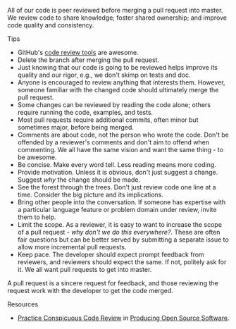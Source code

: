 All of our code is peer reviewed before merging a pull request into master.  We review code to share knowledge; foster shared ownership; and improve code quality and consistency.

Tips
* GitHub's [code review tools](https://github.com/features/projects/codereview) are awesome.
* Delete the branch after merging the pull request.
* Just knowing that our code is going to be reviewed helps improve its quality and our rigor, e.g., we don't skimp on tests and doc.
* Anyone is encouraged to review anything that interests them.  However, someone familiar with the changed code should ultimately merge the pull request.
* Some changes can be reviewed by reading the code alone; others require running the code, examples, and tests.
* Most pull requests require additional commits, often minor but sometimes major, before being merged.
* Comments are about code, not the person who wrote the code.  Don't be offended by a reviewer's comments and don't aim to offend when commenting.  We all have the same vision and want the same thing - to be awesome.
* Be concise.  Make every word tell.  Less reading means more coding.
* Provide motivation.  Unless it is obvious, don't just suggest a change.  Suggest _why_ the change should be made.
* See the forest through the trees.  Don't just review code one line at a time.  Consider the big picture and its implications.
* Bring other people into the conversation.  If someone has expertise with a particular language feature or problem domain under review, invite them to help.
* Limit the scope.  As a reviewer, it is easy to want to increase the scope of a pull request - _why don't we do this everywhere?_.  These are often fair questions but can be better served by submitting a separate issue to allow more incremental pull requests.
* Keep pace.  The developer should expect prompt feedback from reviewers, and reviewers should expect the same.  If not, politely ask for it.  We all want pull requests to get into master.

A pull request is a sincere request for feedback, and those reviewing the request work with the developer to get the code merged.

Resources
* [Practice Conspicuous Code Review](http://producingoss.com/en/producingoss.html#code-review) in [Producing Open Source Software](http://producingoss.com/).